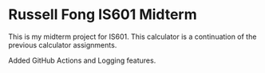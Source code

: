 # Russell Fong IS601 Midterm

This is my midterm project for IS601. This calculator is a continuation of the previous calculator assignments.



Added GitHub Actions and Logging features.